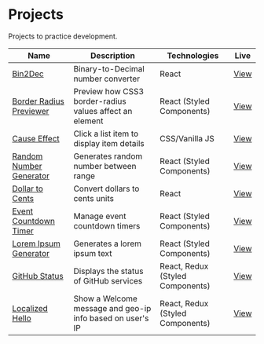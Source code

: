 # Projects

Projects to practice development.

| Name                                               | Description                                               | Technologies                     | Live                                                                      |
| -------------------------------------------------- | --------------------------------------------------------- | -------------------------------- | ------------------------------------------------------------------------- |
| [Bin2Dec](bin2dec)                                 | Binary-to-Decimal number converter                        | React                            | [View](https://jjnilton.github.io/projects/bin2dec/build)                 |
| [Border Radius Previewer](border-radius-previewer) | Preview how CSS3 border-radius values affect an element   | React (Styled Components)        | [View](https://jjnilton.github.io/projects/border-radius-previewer/build) |
| [Cause Effect](cause-effect)                       | Click a list item to display item details                 | CSS/Vanilla JS                   | [View](https://jjnilton.github.io/projects/cause-effect)                  |
| [Random Number Generator](random-number-generator) | Generates random number between range                     | React (Styled Components)        | [View](https://jjnilton.github.io/projects/random-number-generator/build) |
| [Dollar to Cents](dollars-to-cents)                | Convert dollars to cents units                            | React                            | [View](https://jjnilton.github.io/projects/dollars-to-cents/build)        |
| [Event Countdown Timer](event-countdown-timer)     | Manage event countdown timers                             | React (Styled Components)        | [View](https://jjnilton.github.io/projects/event-countdown-timer/build)   |
| [Lorem Ipsum Generator](lorem-ipsum-generator)     | Generates a lorem ipsum text                              | React (Styled Components)        | [View](https://jjnilton.github.io/projects/lorem-ipsum-generator/build)   |
| [GitHub Status](github-status)                     | Displays the status of GitHub services                    | React, Redux (Styled Components) | [View](https://jjnilton.github.io/projects/github-status/build)           |
| [Localized Hello](github-status)                   | Show a Welcome message and geo-ip info based on user's IP | React, Redux (Styled Components) | [View](https://jjnilton.github.io/projects/localized-hello/build)         |

